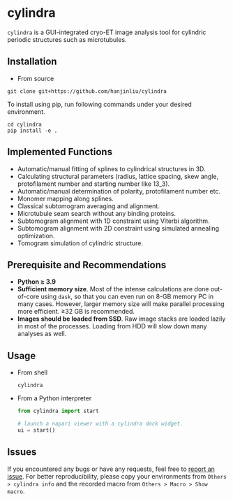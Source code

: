 # cylindra

`cylindra` is a GUI-integrated cryo-ET image analysis tool for cylindric periodic structures such as microtubules.

## Installation

- From source

```shell
git clone git+https://github.com/hanjinliu/cylindra
```

To install using pip, run following commands under your desired environment.

```shell
cd cylindra
pip install -e .
```

## Implemented Functions

- Automatic/manual fitting of splines to cylindrical structures in 3D.
- Calculating structural parameters (radius, lattice spacing, skew angle, protofilament number and starting number like 13_3).
- Automatic/manual determination of polarity, protofilament number etc.
- Monomer mapping along splines.
- Classical subtomogram averaging and alignment.
- Microtubule seam search without any binding proteins.
- Subtomogram alignment with 1D constraint using Viterbi algorithm.
- Subtomogram alignment with 2D constraint using simulated annealing optimization.
- Tomogram simulation of cylindric structure.

## Prerequisite and Recommendations

- **Python &ge; 3.9**
- **Sufficient memory size**. Most of the intense calculations are done out-of-core using `dask`, so that you can even run on 8-GB memory PC in many cases. However, larger memory size will make parallel processing more efficient. &ge;32 GB is recommended.
- **Images should be loaded from SSD**. Raw image stacks are loaded lazily in most of the processes. Loading from HDD will slow down many analyses as well.

## Usage

- From shell

  ```shell
  cylindra
  ```

- From a Python interpreter

  ```python
  from cylindra import start

  # launch a napari viewer with a cylindra dock widget.
  ui = start()
  ```

## Issues

If you encountered any bugs or have any requests, feel free to [report an issue](https://github.com/hanjinliu/cylindra/issues).
For better reproducibility, please copy your environments from `Others > cylindra info` and the recorded macro from
`Others > Macro > Show macro`.
